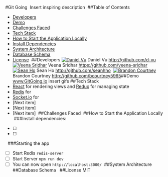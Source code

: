 #Git Going
​
Insert inspiring description
​
##Table of Contents
* [Developers](#developers)
* [Demo](#demo)
* [Challenges Faced](#challenges-faced)
* [Tech Stack](#tech-stack)
* [How to Start the Application Locally](#How-to-start-the-application-locally)
* [Install Dependencies](#Install-dependencies)
* [System Architecture](#system-architecture)
* [Database Schema](#database-schema)
* [License](#license)
​
##Developers
[![Daniel Vu](https://avatars3.githubusercontent.com/u/17260170?v=3&s=150)](http://github.com/d-vu)
Daniel Vu 
http://github.com/d-vu
​
[![Veena Sridhar](https://avatars1.githubusercontent.com/u/9629061?v=3&s=150)](https://github.com/veena-sridhar)
Veena Sridhar
https://github.com/veena-sridhar
​
[![Sean Ho](https://avatars2.githubusercontent.com/u/3504821?v=3&s=150)](http://github.com/seanhho)
Sean Ho
http://github.com/seanhho
​
[![Brandon Courtney](https://avatars3.githubusercontent.com/u/7043747?v=3&s=150)](http://github.com/)
Brandon Courtney
http://github.com/bcourtney5965
​
##Demo
www.GitGoing.io
insert gifs
​
##Tech Stack
* [React](https://facebook.github.io/react/) for rendering views and [Redux](https://github.com/reactjs/redux) for managing state
* [Redis]() for
* [Socket.io]() for
* [Next item]
* [Next item]
* [Next item]
​
##Challenges Faced
​
##How to Start the Application Locally
​
###Install dependencies: 
- [ ] 
- [ ] 
​
​
###Starting the app
- [ ] Start Redis `redis-server`
- [ ] Start Server `npm run dev`
- [ ] You can now open `http://localhost:3000/`
​
##System Architecture
​
##Database Schema
​
​
##License
MIT